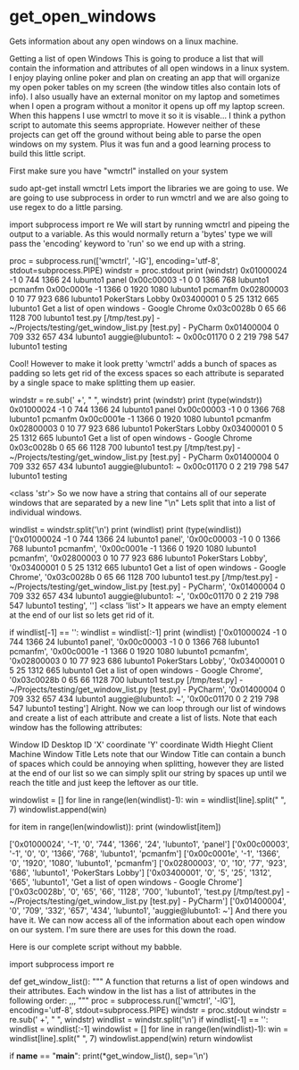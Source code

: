 # get_open_windows
Gets information about any open windows on a linux machine.

Getting a list of open Windows
This is going to produce a list that will contain the information and attributes of all open windows in a linux system. I enjoy playing online poker and plan on creating an app that will organize my open poker tables on my screen (the window titles also contain lots of info). I also usually have an external monitor on my laptop and sometimes when I open a program without a monitor it opens up off my laptop screen. When this happens I use wmctrl to move it so it is visable... I think a python script to automate this seems appropriate. However neither of these projects can get off the ground without being able to parse the open windows on my system. Plus it was fun and a good learning process to build this little script.

First make sure you have "wmctrl" installed on your system

sudo apt-get install wmctrl
Lets import the libraries we are going to use.
We are going to use subprocess in order to run wmctrl and we are also going to use regex to do a little parsing.

import subprocess
import re
We will start by running wmctrl and pipeing the output to a variable.
As this would normally return a 'bytes' type we will pass the 'encoding' keyword to 'run' so we end up with a string.

proc = subprocess.run(['wmctrl', '-lG'], encoding='utf-8', stdout=subprocess.PIPE)
windstr = proc.stdout
print (windstr)
0x01000024 -1 0    744  1366 24   lubunto1 panel
0x00c00003 -1 0    0    1366 768  lubunto1 pcmanfm
0x00c0001e -1 1366 0    1920 1080 lubunto1 pcmanfm
0x02800003  0 10   77   923  686  lubunto1 PokerStars Lobby
0x03400001  0 5    25   1312 665  lubunto1 Get a list of open windows - Google Chrome
0x03c0028b  0 65   66   1128 700  lubunto1 test.py [/tmp/test.py] - ~/Projects/testing/get_window_list.py [test.py] - PyCharm
0x01400004  0 709  332  657  434  lubunto1 auggie@lubunto1: ~
0x00c01170  0 2    219  798  547  lubunto1 testing

Cool! However to make it look pretty 'wmctrl' adds a bunch of spaces as padding so lets get rid of the excess spaces so each attribute is separated by a single space to make splitting them up easier.

windstr = re.sub(' +', " ", windstr)
print (windstr)
print (type(windstr))
0x01000024 -1 0 744 1366 24 lubunto1 panel
0x00c00003 -1 0 0 1366 768 lubunto1 pcmanfm
0x00c0001e -1 1366 0 1920 1080 lubunto1 pcmanfm
0x02800003 0 10 77 923 686 lubunto1 PokerStars Lobby
0x03400001 0 5 25 1312 665 lubunto1 Get a list of open windows - Google Chrome
0x03c0028b 0 65 66 1128 700 lubunto1 test.py [/tmp/test.py] - ~/Projects/testing/get_window_list.py [test.py] - PyCharm
0x01400004 0 709 332 657 434 lubunto1 auggie@lubunto1: ~
0x00c01170 0 2 219 798 547 lubunto1 testing

<class 'str'>
So we now have a string that contains all of our seperate windows that are separated by a new line "\n"
Lets split that into a list of individual windows.

windlist = windstr.split('\n')
print (windlist)
print (type(windlist))
['0x01000024 -1 0 744 1366 24 lubunto1 panel', '0x00c00003 -1 0 0 1366 768 lubunto1 pcmanfm', '0x00c0001e -1 1366 0 1920 1080 lubunto1 pcmanfm', '0x02800003 0 10 77 923 686 lubunto1 PokerStars Lobby', '0x03400001 0 5 25 1312 665 lubunto1 Get a list of open windows - Google Chrome', '0x03c0028b 0 65 66 1128 700 lubunto1 test.py [/tmp/test.py] - ~/Projects/testing/get_window_list.py [test.py] - PyCharm', '0x01400004 0 709 332 657 434 lubunto1 auggie@lubunto1: ~', '0x00c01170 0 2 219 798 547 lubunto1 testing', '']
<class 'list'>
It appears we have an empty element at the end of our list so lets get rid of it.

if windlist[-1] == '':
    windlist = windlist[:-1]
print (windlist)
['0x01000024 -1 0 744 1366 24 lubunto1 panel', '0x00c00003 -1 0 0 1366 768 lubunto1 pcmanfm', '0x00c0001e -1 1366 0 1920 1080 lubunto1 pcmanfm', '0x02800003 0 10 77 923 686 lubunto1 PokerStars Lobby', '0x03400001 0 5 25 1312 665 lubunto1 Get a list of open windows - Google Chrome', '0x03c0028b 0 65 66 1128 700 lubunto1 test.py [/tmp/test.py] - ~/Projects/testing/get_window_list.py [test.py] - PyCharm', '0x01400004 0 709 332 657 434 lubunto1 auggie@lubunto1: ~', '0x00c01170 0 2 219 798 547 lubunto1 testing']
Alright. Now we can loop through our list of windows and create a list of each attribute and create a list of lists. Note that each window has the following attributes:

Window ID
Desktop ID
'X' coordinate
'Y' coordinate
Width
Hieght
Client Machine
Window Title
Lets note that our Window Title can contain a bunch of spaces which could be annoying when splitting, however they are listed at the end of our list so we can simply split our string by spaces up until we reach the title and just keep the leftover as our title.

windowlist = []
for line in range(len(windlist)-1):
    win = windlist[line].split(" ", 7)
    windowlist.append(win)
    
for item in range(len(windowlist)):
    print (windowlist[item])
    
    
    
['0x01000024', '-1', '0', '744', '1366', '24', 'lubunto1', 'panel']
['0x00c00003', '-1', '0', '0', '1366', '768', 'lubunto1', 'pcmanfm']
['0x00c0001e', '-1', '1366', '0', '1920', '1080', 'lubunto1', 'pcmanfm']
['0x02800003', '0', '10', '77', '923', '686', 'lubunto1', 'PokerStars Lobby']
['0x03400001', '0', '5', '25', '1312', '665', 'lubunto1', 'Get a list of open windows - Google Chrome']
['0x03c0028b', '0', '65', '66', '1128', '700', 'lubunto1', 'test.py [/tmp/test.py] - ~/Projects/testing/get_window_list.py [test.py] - PyCharm']
['0x01400004', '0', '709', '332', '657', '434', 'lubunto1', 'auggie@lubunto1: ~']
And there you have it. We can now access all of the information about each open window on our system. I'm sure there are uses for this down the road.

Here is our complete script without my babble.

import subprocess
import re


def get_window_list():
    """
    A function that returns a list of open windows and
    their attributes.
    Each window in the list has a list of attributes in the following order:
    <window ID> <desktop ID> <X>,<Y>,<W>,<H> <client machine> <window title>
    """
    proc = subprocess.run(['wmctrl', '-lG'], encoding='utf-8', stdout=subprocess.PIPE)
    windstr = proc.stdout
    windstr = re.sub(' +', " ", windstr)
    windlist = windstr.split('\n')
    if windlist[-1] == '':
        windlist = windlist[:-1]
    windowlist = []
    for line in range(len(windlist)-1):
        win = windlist[line].split(" ", 7)
        windowlist.append(win)
    return windowlist


if __name__ == "__main__":
    print(*get_window_list(), sep='\n')

